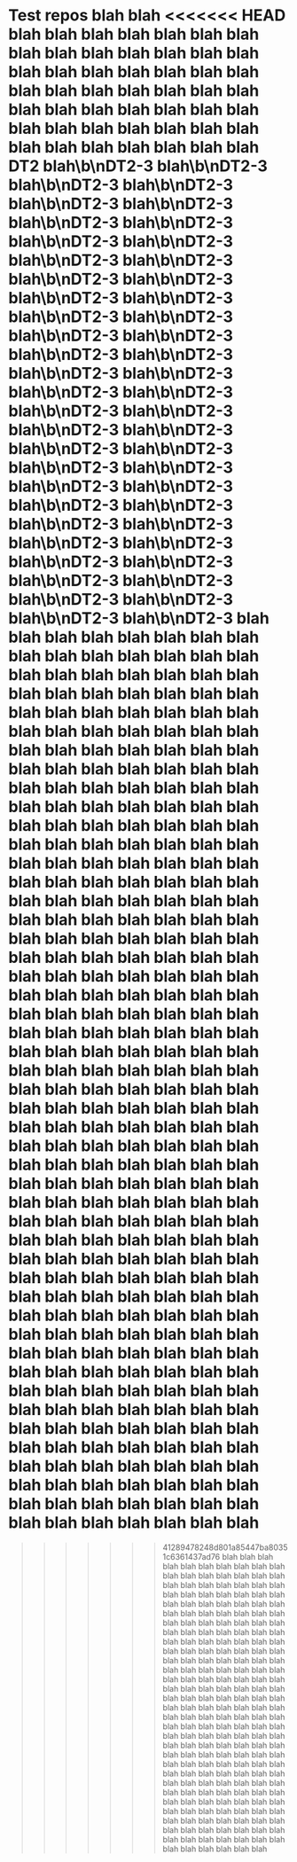 Test repos
blah
blah
<<<<<<< HEAD
blah
blah
blah
blah
blah
blah
blah
blah
blah
blah
blah
blah
blah
blah
blah
blah
blah
blah
blah
blah
blah
blah
blah
blah
blah
blah
blah
blah
blah
blah
blah
blah
blah
blah
blah
blah
blah
blah
blah
blah
blah
blah
blah
blah
blah
blah
blah
blah
blah DT2
blah\b\nDT2-3
blah\b\nDT2-3
blah\b\nDT2-3
blah\b\nDT2-3
blah\b\nDT2-3
blah\b\nDT2-3
blah\b\nDT2-3
blah\b\nDT2-3
blah\b\nDT2-3
blah\b\nDT2-3
blah\b\nDT2-3
blah\b\nDT2-3
blah\b\nDT2-3
blah\b\nDT2-3
blah\b\nDT2-3
blah\b\nDT2-3
blah\b\nDT2-3
blah\b\nDT2-3
blah\b\nDT2-3
blah\b\nDT2-3
blah\b\nDT2-3
blah\b\nDT2-3
blah\b\nDT2-3
blah\b\nDT2-3
blah\b\nDT2-3
blah\b\nDT2-3
blah\b\nDT2-3
blah\b\nDT2-3
blah\b\nDT2-3
blah\b\nDT2-3
blah\b\nDT2-3
blah\b\nDT2-3
blah\b\nDT2-3
blah\b\nDT2-3
blah\b\nDT2-3
blah\b\nDT2-3
blah\b\nDT2-3
blah\b\nDT2-3
blah\b\nDT2-3
blah\b\nDT2-3
blah\b\nDT2-3
blah\b\nDT2-3
blah\b\nDT2-3
blah\b\nDT2-3
blah\b\nDT2-3
blah\b\nDT2-3
blah\b\nDT2-3
blah\b\nDT2-3
blah\b\nDT2-3
blah\b\nDT2-3
blah
blah
blah
blah
blah
blah
blah
blah
blah
blah
blah
blah
blah
blah
blah
blah
blah
blah
blah
blah
blah
blah
blah
blah
blah
blah
blah
blah
blah
blah
blah
blah
blah
blah
blah
blah
blah
blah
blah
blah
blah
blah
blah
blah
blah
blah
blah
blah
blah
blah
blah
blah
blah
blah
blah
blah
blah
blah
blah
blah
blah
blah
blah
blah
blah
blah
blah
blah
blah
blah
blah
blah
blah
blah
blah
blah
blah
blah
blah
blah
blah
blah
blah
blah
blah
blah
blah
blah
blah
blah
blah
blah
blah
blah
blah
blah
blah
blah
blah
blah
blah
blah
blah
blah
blah
blah
blah
blah
blah
blah
blah
blah
blah
blah
blah
blah
blah
blah
blah
blah
blah
blah
blah
blah
blah
blah
blah
blah
blah
blah
blah
blah
blah
blah
blah
blah
blah
blah
blah
blah
blah
blah
blah
blah
blah
blah
blah
blah
blah
blah
blah
blah
blah
blah
blah
blah
blah
blah
blah
blah
blah
blah
blah
blah
blah
blah
blah
blah
blah
blah
blah
blah
blah
blah
blah
blah
blah
blah
blah
blah
blah
blah
blah
blah
blah
blah
blah
blah
blah
blah
blah
blah
blah
blah
blah
blah
blah
blah
blah
blah
blah
blah
blah
blah
blah
blah
blah
blah
blah
blah
blah
blah
blah
blah
blah
blah
blah
blah
blah
blah
blah
blah
blah
blah
blah
blah
blah
blah
blah
blah
blah
blah
blah
blah
blah
blah
blah
blah
blah
blah
blah
blah
blah
blah
blah
blah
blah
blah
blah
blah
blah
blah
blah
blah
blah
blah
blah
blah
blah
blah
blah
blah
blah
blah
blah
blah
blah
blah
blah
blah
blah
blah
blah
blah
blah
blah
blah
blah
blah
blah
blah
blah
blah
blah
blah
blah
blah
blah
blah
blah
blah
blah
blah
blah
blah
blah
blah
blah
blah
blah
blah
blah
blah
blah
blah
blah
blah
blah
blah
blah
blah
blah
blah
blah
blah
blah
blah
blah
blah
blah
blah
blah
blah
blah
blah
blah
blah
blah
blah
blah
blah
blah
blah
blah
blah
blah
blah
=======
>>>>>>> 41289478248d801a85447ba80351c6361437ad76
blah
blah
blah
blah
blah
blah
blah
blah
blah
blah
blah
blah
blah
blah
blah
blah
blah
blah
blah
blah
blah
blah
blah
blah
blah
blah
blah
blah
blah
blah
blah
blah
blah
blah
blah
blah
blah
blah
blah
blah
blah
blah
blah
blah
blah
blah
blah
blah
blah
blah
blah
blah
blah
blah
blah
blah
blah
blah
blah
blah
blah
blah
blah
blah
blah
blah
blah
blah
blah
blah
blah
blah
blah
blah
blah
blah
blah
blah
blah
blah
blah
blah
blah
blah
blah
blah
blah
blah
blah
blah
blah
blah
blah
blah
blah
blah
blah
blah
blah
blah
blah
blah
blah
blah
blah
blah
blah
blah
blah
blah
blah
blah
blah
blah
blah
blah
blah
blah
blah
blah
blah
blah
blah
blah
blah
blah
blah
blah
blah
blah
blah
blah
blah
blah
blah
blah
blah
blah
blah
blah
blah
blah
blah
blah
blah
blah
blah
blah
blah
blah
blah
blah
blah
blah
blah
blah
blah
blah
blah
blah
blah
blah
blah
blah
blah
blah
blah
blah
blah
blah
blah
blah
blah
blah
blah
blah
blah
blah
blah
blah
blah
blah
blah
blah
blah
blah
blah
blah
blah
blah
blah
blah
blah
blah
blah
blah
blah
blah
blah
blah
blah
blah
blah
blah
blah
blah
blah
blah
blah
blah
blah
blah
blah
blah
blah
blah
blah
blah
blah
